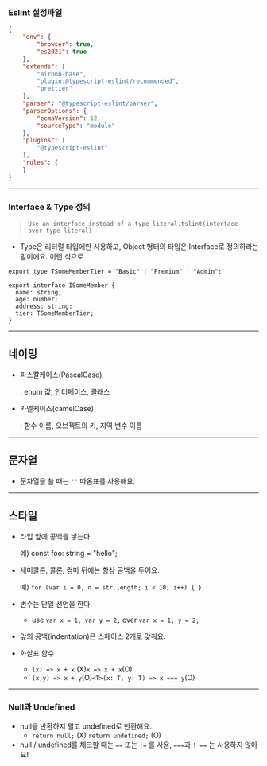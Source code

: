 ### Eslint 설정파일
```json
{
    "env": {
        "browser": true,
        "es2021": true
    },
    "extends": [
        "airbnb-base",
        "plugin:@typescript-eslint/recommended",
        "prettier"
    ],
    "parser": "@typescript-eslint/parser",
    "parserOptions": {
        "ecmaVersion": 12,
        "sourceType": "module"
    },
    "plugins": [
        "@typescript-eslint"
    ],
    "rules": {
    }
}
```

---

### Interface & Type 정의

> `Use an interface instead of a type literal.tslint(interface-over-type-literal)`

- Type은 리터럴 타입에만 사용하고, Object 형태의 타입은 Interface로 정의하라는 말이에요. 이런 식으로

```tsx
export type TSomeMemberTier = "Basic" | "Premium" | "Admin";

export interface ISomeMember {
  name: string;
  age: number;
  address: string;
  tier: TSomeMemberTier;
}
```

---

## 네이밍

- 파스칼케이스(PascalCase)

    : enum 값, 인터페이스, 클래스

- 카멜케이스(camelCase)

    : 함수 이름, 오브젝트의 키, 지역 변수 이름

---

## 문자열

- 문자열을 쓸 때는 `''` 따옴표를 사용해요.

---

## 스타일

- 타입 앞에 공백을 넣는다.

    예) const foo: string = "hello";

- 세미콜론, 콜론, 컴마 뒤에는 항상 공백을 두어요.

    예) `for (var i = 0, n = str.length; i < 10; i++) { }`

- 변수는 단일 선언을 한다.
    - use `var x = 1; var y = 2;` over `var x = 1, y = 2;`
- 앞의 공백(indentation)은 스페이스 2개로 맞춰요.
- 화살표 함수
    - `(x) => x + x` (X)`x => x + x`(O)
    - `(x,y) => x + y`(O)`<T>(x: T, y: T) => x === y`(O)

---

### Null과 Undefined

- null을 반환하지 말고 undefined로 반환해요.
    - `return null;` (X) `return undefined;` (O)
- null / undefined를 체크할 때는 `==` 또는 `!=` 를 사용, `===`과 `! ==` 는 사용하지 않아요!
